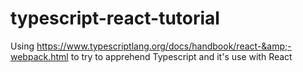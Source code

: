# typescript-react-tutorial

Using https://www.typescriptlang.org/docs/handbook/react-&amp;-webpack.html to try to apprehend Typescript and it's use with React 
